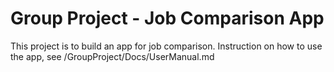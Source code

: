 # Group Project - Job Comparison App
This project is to build an app for job comparison. Instruction on how to use the app, see /GroupProject/Docs/UserManual.md
